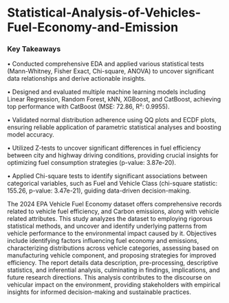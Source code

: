 # Statistical-Analysis-of-Vehicles-Fuel-Economy-and-Emission

### Key Takeaways
• Conducted comprehensive EDA and applied various statistical tests (Mann-Whitney, Fisher Exact, Chi-square, ANOVA) to uncover significant data relationships and derive actionable insights.

• Designed and evaluated multiple machine learning models including Linear Regression, Random Forest, kNN, XGBoost, and CatBoost, achieving top performance with CatBoost (MSE: 72.86, R²: 0.9955).

• Validated normal distribution adherence using QQ plots and ECDF plots, ensuring reliable application of parametric statistical analyses and boosting model accuracy.

• Utilized Z-tests to uncover significant differences in fuel efficiency between city and highway driving conditions, providing crucial insights for optimizing fuel consumption strategies (p-value: 3.87e-20).

• Applied Chi-square tests to identify significant associations between categorical variables, such as Fuel and Vehicle Class (chi-square statistic: 155.26, p-value: 3.47e-21), guiding data-driven decision-making.

The 2024 EPA Vehicle Fuel Economy dataset offers comprehensive records related to vehicle fuel efficiency, and Carbon emissions, along with vehicle related attributes. This study analyzes the dataset to employing rigorous statistical methods, and uncover and identify underlying patterns from vehicle performance to the environmental impact caused by it. Objectives include identifying factors influencing fuel economy and emissions, characterizing distributions across vehicle categories, assessing based on manufacturing vehicle component, and proposing strategies for improved efficiency. The report details data description, pre-processing, descriptive statistics, and inferential analysis, culminating in findings, implications, and future research directions. This analysis contributes to the discourse on vehicular impact on the environment, providing stakeholders with empirical insights for informed decision-making and sustainable practices.


